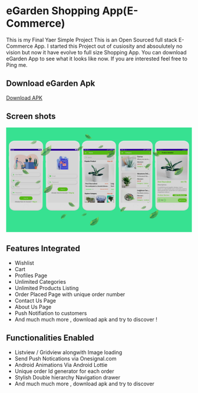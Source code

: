# eGarden Shopping App(E-Commerce)
This is my Final Yaer Simple Project
This is an Open Sourced full stack E-Commerce App. I started this Project out of cusiosity and absoulutely no vision but now it have evolve to full size Shopping App. You can download eGarden App to see what it looks like now. If you are interested feel free to Ping me.

## Download eGarden Apk

<a href="https://github.com/shamimcse1/E-Commerce/blob/master/app-release.apk">Download APK</a>

## Screen shots
![ScreenShot](https://github.com/shamimcse1/E-Commerce/blob/master/Screenshoot.png)



## Features Integrated
- Wishlist
- Cart
- Profiles Page
- Unlimited Categories
- Unlimited Products Listing
- Order Placed Page with unique order number
- Contact Us Page
- About Us Page
- Push Notifiation to customers
- And much much more , download apk and try to discover !

## Functionalities Enabled

- Listview / Gridview alongwith Image loading
- Send Push Notications via Onesignal.com
- Android Animations Via Android Lottie
- Unique order Id generator for each order
- Stylish Double hierarchy Navigation drawer
- And much much more , download apk and try to discover 
